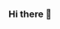 ### Hi there 👋

<!--
**Ksi0Na/Ksi0Na** is a ✨ _special_ ✨ repository because its `README.md` (this file) appears on your GitHub profile.

 
![Top Langs](https://github-readme-stats.vercel.app/api/top-langs/?username=Ksi0Na&layout=compact)](https://github.com/anuraghazra/github-readme-stats)

![](https://komarev.com/ghpvc/?username=Ksi0Na&color=blueviolet)
